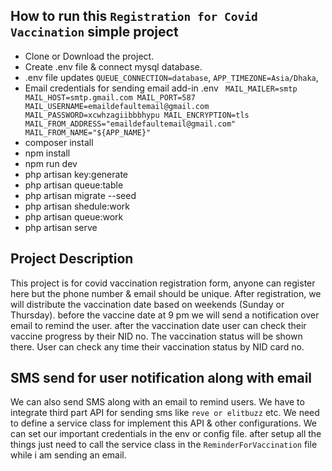 ## How to run this `Registration for Covid Vaccination` simple project
* Clone or Download the project.
* Create .env file & connect mysql database.
* .env file updates `QUEUE_CONNECTION=database`, `APP_TIMEZONE=Asia/Dhaka`,
* Email credentials for sending email add-in .env
  ` MAIL_MAILER=smtp
    MAIL_HOST=smtp.gmail.com
    MAIL_PORT=587
    MAIL_USERNAME=emaildefaultemail@gmail.com
    MAIL_PASSWORD=xcwhzagiibbbhypu
    MAIL_ENCRYPTION=tls
    MAIL_FROM_ADDRESS="emaildefaultemail@gmail.com"
    MAIL_FROM_NAME="${APP_NAME}"`
* composer install
* npm install
* npm run dev
* php artisan key:generate
* php artisan queue:table 
* php artisan migrate --seed
* php artisan shedule:work
* php artisan queue:work
* php artisan serve

## Project Description 
This project is for covid vaccination registration form, anyone can register here but the phone number & email should be unique. After registration, we will distribute the vaccination date based on weekends (Sunday or Thursday). before the vaccine date at 9 pm we will send a notification over email to remind the user. after the vaccination date user can check their vaccine progress by their NID no. The vaccination status will be shown there. User can check any time their vaccination status by NID card no.

## SMS send for user notification along with email
We can also send SMS along with an email to remind users. We have to integrate third part API for sending sms like `reve or elitbuzz` etc. We need to define a service class for implement this API & other configurations. We can set our important credentials in the env or config file. after setup all the things just need to call the service class in the `ReminderForVaccination` file while i am sending an email.



